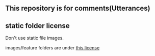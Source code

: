 ## This repository is for comments(Utterances)

## static folder license

Don't use static file images.

images/feature folders are under [this license](https://maxcdn.icons8.com/download/Icons8_License.pdf)